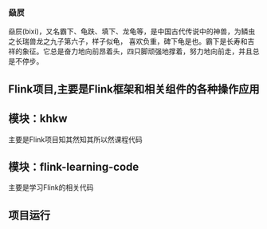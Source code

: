 ### 赑屃

赑屃(bixi)，又名霸下、龟趺、填下、龙龟等，是中国古代传说中的神兽，为鳞虫之长瑞兽龙之九子第六子，样子似龟，
喜欢负重，碑下龟是也。霸下是长寿和吉祥的象征。它总是奋力地向前昂着头，四只脚顽强地撑着，努力地向前走，并且总是不停步。


## Flink项目,主要是Flink框架和相关组件的各种操作应用
## 模块：khkw
主要是Flink项目知其然知其所以然课程代码


## 模块：flink-learning-code 
主要是学习Flink的相关代码



## 

## 项目运行

